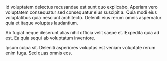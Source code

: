 Id voluptatem delectus recusandae est sunt quo explicabo. Aperiam vero voluptatem consequatur sed consequatur eius suscipit a. Quia modi eius voluptatibus quia nesciunt architecto. Deleniti eius rerum omnis aspernatur quia et itaque voluptas laudantium.
 Ab fugiat neque deserunt alias nihil officia velit saepe et. Expedita quia ad est. Ea quia sequi ab voluptatum inventore.
 Ipsum culpa sit. Deleniti asperiores voluptas est veniam voluptate rerum enim fuga. Sed quas omnis eos.
